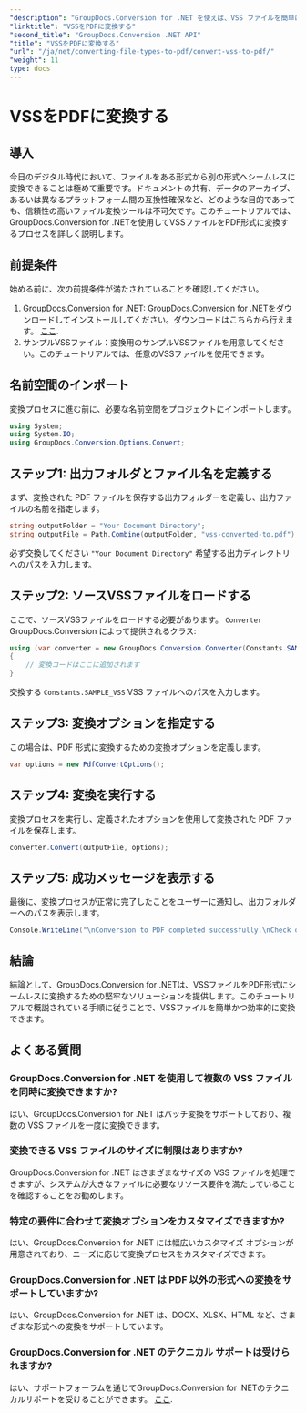 ```yaml
---
"description": "GroupDocs.Conversion for .NET を使えば、VSS ファイルを簡単に PDF に変換できます。バッチ変換、カスタマイズ可能なオプション、シームレスな統合が可能です。"
"linktitle": "VSSをPDFに変換する"
"second_title": "GroupDocs.Conversion .NET API"
"title": "VSSをPDFに変換する"
"url": "/ja/net/converting-file-types-to-pdf/convert-vss-to-pdf/"
"weight": 11
type: docs
---
```

# VSSをPDFに変換する

## 導入
今日のデジタル時代において、ファイルをある形式から別の形式へシームレスに変換できることは極めて重要です。ドキュメントの共有、データのアーカイブ、あるいは異なるプラットフォーム間の互換性確保など、どのような目的であっても、信頼性の高いファイル変換ツールは不可欠です。このチュートリアルでは、GroupDocs.Conversion for .NETを使用してVSSファイルをPDF形式に変換するプロセスを詳しく説明します。
## 前提条件
始める前に、次の前提条件が満たされていることを確認してください。
1. GroupDocs.Conversion for .NET: GroupDocs.Conversion for .NETをダウンロードしてインストールしてください。ダウンロードはこちらから行えます。 [ここ](https://releases。groupdocs.com/conversion/net/).
2. サンプルVSSファイル：変換用のサンプルVSSファイルを用意してください。このチュートリアルでは、任意のVSSファイルを使用できます。

## 名前空間のインポート
変換プロセスに進む前に、必要な名前空間をプロジェクトにインポートします。
```csharp
using System;
using System.IO;
using GroupDocs.Conversion.Options.Convert;
```
## ステップ1: 出力フォルダとファイル名を定義する
まず、変換された PDF ファイルを保存する出力フォルダーを定義し、出力ファイルの名前を指定します。
```csharp
string outputFolder = "Your Document Directory";
string outputFile = Path.Combine(outputFolder, "vss-converted-to.pdf");
```
必ず交換してください `"Your Document Directory"` 希望する出力ディレクトリへのパスを入力します。
## ステップ2: ソースVSSファイルをロードする
ここで、ソースVSSファイルをロードする必要があります。 `Converter` GroupDocs.Conversion によって提供されるクラス:
```csharp
using (var converter = new GroupDocs.Conversion.Converter(Constants.SAMPLE_VSS))
{
    // 変換コードはここに追加されます
}
```
交換する `Constants.SAMPLE_VSS` VSS ファイルへのパスを入力します。
## ステップ3: 変換オプションを指定する
この場合は、PDF 形式に変換するための変換オプションを定義します。
```csharp
var options = new PdfConvertOptions();
```
## ステップ4: 変換を実行する
変換プロセスを実行し、定義されたオプションを使用して変換された PDF ファイルを保存します。
```csharp
converter.Convert(outputFile, options);
```
## ステップ5: 成功メッセージを表示する
最後に、変換プロセスが正常に完了したことをユーザーに通知し、出力フォルダーへのパスを表示します。
```csharp
Console.WriteLine("\nConversion to PDF completed successfully.\nCheck output in {0}", outputFolder);
```

## 結論
結論として、GroupDocs.Conversion for .NETは、VSSファイルをPDF形式にシームレスに変換するための堅牢なソリューションを提供します。このチュートリアルで概説されている手順に従うことで、VSSファイルを簡単かつ効率的に変換できます。
## よくある質問
### GroupDocs.Conversion for .NET を使用して複数の VSS ファイルを同時に変換できますか?
はい、GroupDocs.Conversion for .NET はバッチ変換をサポートしており、複数の VSS ファイルを一度に変換できます。
### 変換できる VSS ファイルのサイズに制限はありますか?
GroupDocs.Conversion for .NET はさまざまなサイズの VSS ファイルを処理できますが、システムが大きなファイルに必要なリソース要件を満たしていることを確認することをお勧めします。
### 特定の要件に合わせて変換オプションをカスタマイズできますか?
はい、GroupDocs.Conversion for .NET には幅広いカスタマイズ オプションが用意されており、ニーズに応じて変換プロセスをカスタマイズできます。
### GroupDocs.Conversion for .NET は PDF 以外の形式への変換をサポートしていますか?
はい、GroupDocs.Conversion for .NET は、DOCX、XLSX、HTML など、さまざまな形式への変換をサポートしています。
### GroupDocs.Conversion for .NET のテクニカル サポートは受けられますか?
はい、サポートフォーラムを通じてGroupDocs.Conversion for .NETのテクニカルサポートを受けることができます。 [ここ](https://forum。groupdocs.com/c/conversion/11).